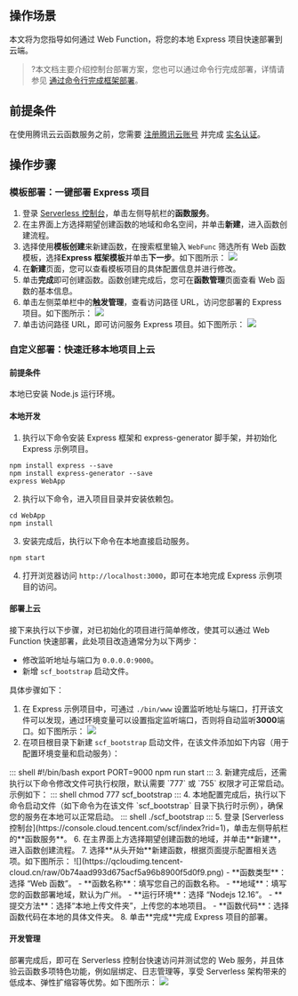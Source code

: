 ## 操作场景

本文将为您指导如何通过 Web Function，将您的本地 Express 项目快速部署到云端。


>?本文档主要介绍控制台部署方案，您也可以通过命令行完成部署，详情请参见 [通过命令行完成框架部署](https://intl.cloud.tencent.com/document/product/583/41586)。



## 前提条件
在使用腾讯云云函数服务之前，您需要 [注册腾讯云账号](https://intl.cloud.tencent.com/account/register) 并完成 [实名认证](https://www.tencentcloud.com/document/product/378/3629)。

## 操作步骤


### 模板部署：一键部署 Express 项目


1. 登录 [Serverless 控制台](https://console.cloud.tencent.com/scf/index?rid=1)，单击左侧导航栏的**函数服务**。
2. 在主界面上方选择期望创建函数的地域和命名空间，并单击**新建**，进入函数创建流程。
3. 选择使用**模板创建**来新建函数，在搜索框里输入 `WebFunc` 筛选所有 Web 函数模板，选择**Express 框架模板**并单击**下一步**。如下图所示： 
![](https://staticintl.cloudcachetci.com/yehe/backend-news/gLx2086_%E4%BC%81%E4%B8%9A%E5%BE%AE%E4%BF%A1%E6%88%AA%E5%9B%BE_20221219155013.png)
4. 在**新建**页面，您可以查看模板项目的具体配置信息并进行修改。
5. 单击**完成**即可创建函数。函数创建完成后，您可在**函数管理**页面查看 Web 函数的基本信息。
6. 单击左侧菜单栏中的**触发管理**，查看访问路径 URL，访问您部署的 Express 项目。如下图所示： 
![](https://qcloudimg.tencent-cloud.cn/raw/ebf66a5d16ecfd1470c32e1942b691cd.png)
7. 单击访问路径 URL，即可访问服务 Express 项目。如下图所示： 
![](https://staticintl.cloudcachetci.com/yehe/backend-news/enhL062_%E4%BC%81%E4%B8%9A%E5%BE%AE%E4%BF%A1%E6%88%AA%E5%9B%BE_20221219154911.png)




### 自定义部署：快速迁移本地项目上云


#### 前提条件

本地已安装 Node.js 运行环境。

#### 本地开发

1. 执行以下命令安装 Express 框架和 express-generator 脚手架，并初始化 Express 示例项目。
```shell
npm install express --save
npm install express-generator --save
express WebApp
```
2. 执行以下命令，进入项目目录并安装依赖包。
```shell
cd WebApp
npm install
```
3. 安装完成后，执行以下命令在本地直接启动服务。
```shell
npm start
```
4. 打开浏览器访问 `http://localhost:3000`，即可在本地完成 Express 示例项目的访问。



#### 部署上云

接下来执行以下步骤，对已初始化的项目进行简单修改，使其可以通过 Web Function 快速部署，此处项目改造通常分为以下两步：

- 修改监听地址与端口为 `0.0.0.0:9000`。
- 新增 `scf_bootstrap` 启动文件。

具体步骤如下：
1. 在 Express 示例项目中，可通过 `./bin/www` 设置监听地址与端口，打开该文件可以发现，通过环境变量可以设置指定监听端口，否则将自动监听**3000**端口。如下图所示： 
![](https://main.qcloudimg.com/raw/a32fd560e9a6e58e6a1f6a46356324e6.png)
2. 在项目根目录下新建 `scf_bootstrap` 启动文件，在该文件添加如下内容（用于配置环境变量和启动服务）：
<dx-codeblock>
:::  shell
#!/bin/bash
export PORT=9000
npm run start
:::
</dx-codeblock>
3. 新建完成后，还需执行以下命令修改文件可执行权限，默认需要 `777` 或 `755` 权限才可正常启动。示例如下：
<dx-codeblock>
:::  shell
chmod 777 scf_bootstrap
:::
</dx-codeblock>
4. 本地配置完成后，执行以下命令启动文件（如下命令为在该文件 `scf_bootstrap` 目录下执行时示例），确保您的服务在本地可以正常启动。
<dx-codeblock>
:::  shell
./scf_bootstrap
:::
</dx-codeblock>
5. 登录 [Serverless 控制台](https://console.cloud.tencent.com/scf/index?rid=1)，单击左侧导航栏的**函数服务**。
6. 在主界面上方选择期望创建函数的地域，并单击**新建**，进入函数创建流程。
7. 选择**从头开始**新建函数，根据页面提示配置相关选项。如下图所示： 
![](https://qcloudimg.tencent-cloud.cn/raw/0b74aad993d675acf5a96b8900f5d0f9.png)
	- **函数类型**：选择 “Web 函数”。
	- **函数名称**：填写您自己的函数名称。
	- **地域**：填写您的函数部署地域，默认为广州。
	- **运行环境**：选择 “Nodejs 12.16”。
	- **提交方法**：选择“本地上传文件夹”，上传您的本地项目。
	- **函数代码**：选择函数代码在本地的具体文件夹。
8. 单击**完成**完成 Express 项目的部署。



#### 开发管理
部署完成后，即可在 Serverless 控制台快速访问并测试您的 Web 服务，并且体验云函数多项特色功能，例如层绑定、日志管理等，享受 Serverless 架构带来的低成本、弹性扩缩容等优势。如下图所示： 
![](https://staticintl.cloudcachetci.com/yehe/backend-news/ebH5264_%E4%BC%81%E4%B8%9A%E5%BE%AE%E4%BF%A1%E6%88%AA%E5%9B%BE_20221219161310.png)
